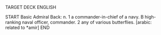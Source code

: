 TARGET DECK
ENGLISH

START
Basic
Admiral
Back: n. 1 a commander-in-chief of a navy. B high-ranking naval officer, commander. 2 any of various butterflies. [arabic: related to *amir]
END
